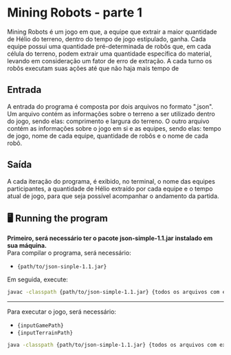 # Mining Robots - parte 1

Mining Robots é um jogo em que, a equipe que extrair a maior quantidade de Hélio do terreno, dentro do tempo de jogo estipulado, ganha. 
Cada equipe possui uma quantidade pré-determinada de robôs que, em cada célula do terreno, podem extrair uma quantidade específica do material, levando em
consideração um fator de erro de extração. A cada turno os robôs executam suas ações até que não haja mais tempo de

## Entrada

A entrada do programa é composta por dois arquivos no formato ".json". Um arquivo contém as informações sobre o terreno a ser utilizado dentro do jogo, sendo elas: comprimento e largura do terreno. O outro arquivo contém as informações sobre o jogo em si e as equipes, sendo elas: tempo de jogo, nome de cada equipe, quantidade de robôs e o nome de cada robô.

## Saída

A cada iteração do programa, é exibido, no terminal, o nome das equipes participantes, a quantidade de Hélio extraído por cada equipe e o tempo atual de jogo, para que seja possível acompanhar o andamento da partida.

## 🖥 Running the program
**Primeiro, será necessário ter o pacote json-simple-1.1.jar instalado em sua máquina. <br>**
Para compilar o programa, será necessário:
- `{path/to/json-sinple-1.1.jar}` <br>

Em seguida, execute:
```bash
javac -classpath {path/to/json-simple-1.1.jar} {todos os arquivos com extensão .java}
```
---

Para executar o jogo, será necessário:

- `{inputGamePath}`
- `{inputTerrainPath}`

```bash
java -classpath {path/to/json-simple-1.1.jar} {todos os arquivos com extensão .class} {inputGamePath} {inputTerrainPath}
```



